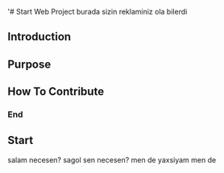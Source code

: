 '# Start Web Project
burada sizin reklaminiz ola bilerdi
## Introduction

## Purpose

## How To Contribute

### End
 
## Start
salam
necesen?
sagol sen necesen?
men de yaxsiyam
men de
